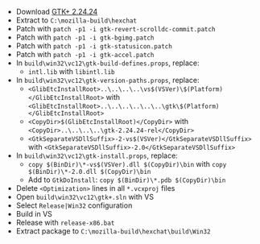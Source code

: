  * Download [GTK+ 2.24.24](http://ftp.gnome.org/pub/gnome/sources/gtk+/2.24/gtk+-2.24.24.tar.xz)
 * Extract to `C:\mozilla-build\hexchat`
 * Patch with `patch -p1 -i gtk-revert-scrolldc-commit.patch`
 * Patch with `patch -p1 -i gtk-bgimg.patch`
 * Patch with `patch -p1 -i gtk-statusicon.patch`
 * Patch with `patch -p1 -i gtk-accel.patch`
 * In `build\win32\vc12\gtk-build-defines.props`, replace:
	* `intl.lib` with `libintl.lib`
 * In `build\win32\vc12\gtk-version-paths.props`, replace:
	* `<GlibEtcInstallRoot>..\..\..\..\vs$(VSVer)\$(Platform)</GlibEtcInstallRoot>` with
`<GlibEtcInstallRoot>..\..\..\..\..\..\gtk\$(Platform)</GlibEtcInstallRoot>`
	* `<CopyDir>$(GlibEtcInstallRoot)</CopyDir>` with
`<CopyDir>..\..\..\..\gtk-2.24.24-rel</CopyDir>`
	* `<GtkSeparateVSDllSuffix>-2-vs$(VSVer)</GtkSeparateVSDllSuffix>` with
`<GtkSeparateVSDllSuffix>-2.0</GtkSeparateVSDllSuffix>`
 * In `build\win32\vc12\gtk-install.props`, replace:
	* `copy $(BinDir)\*-vs$(VSVer).dll $(CopyDir)\bin` with
`copy $(BinDir)\*-2.0.dll $(CopyDir)\bin`
	* Add to `GtkDoInstall`:
`copy $(BinDir)\*.pdb $(CopyDir)\bin`
 * Delete `<Optimization>` lines in all `*.vcxproj` files
 * Open `build\win32\vc12\gtk+.sln` with VS
 * Select `Release|Win32` configuration
 * Build in VS
 * Release with `release-x86.bat`
 * Extract package to `C:\mozilla-build\hexchat\build\Win32`
